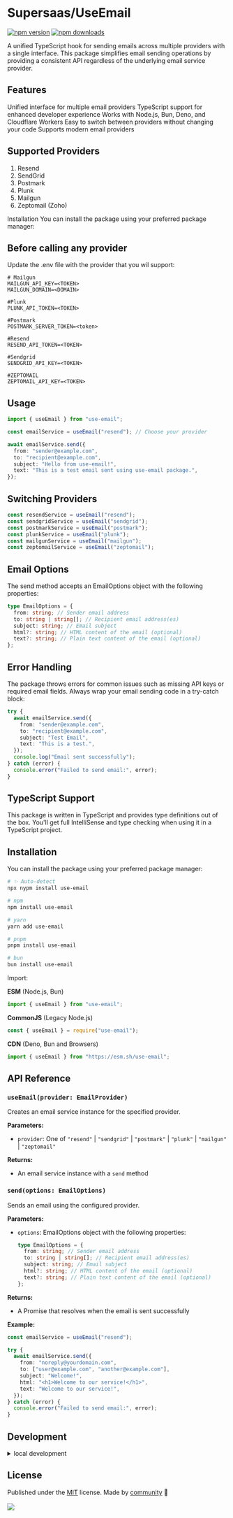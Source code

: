 # Supersaas/UseEmail

<!-- automd:badges color=yellow -->

[![npm version](https://img.shields.io/npm/v/use-email?color=yellow)](https://npmjs.com/package/use-email)
[![npm downloads](https://img.shields.io/npm/dm/use-email?color=yellow)](https://npmjs.com/package/use-email)

<!-- /automd -->

A unified TypeScript hook for sending emails across multiple providers with a single interface. This package simplifies email sending operations by providing a consistent API regardless of the underlying email service provider.

## Features

Unified interface for multiple email providers
TypeScript support for enhanced developer experience
Works with Node.js, Bun, Deno, and Cloudflare Workers
Easy to switch between providers without changing your code
Supports modern email providers

## Supported Providers

1. Resend
2. SendGrid
3. Postmark
4. Plunk
5. Mailgun
6. Zeptomail (Zoho)

Installation
You can install the package using your preferred package manager:

## Before calling any provider

Update the .env file with the provider that you wil support:

```env
# Mailgun
MAILGUN_API_KEY=<TOKEN>
MAILGUN_DOMAIN=<DOMAIN>

#Plunk
PLUNK_API_TOKEN=<TOKEN>

#Postmark
POSTMARK_SERVER_TOKEN=<token>

#Resend
RESEND_API_TOKEN=<TOKEN>

#Sendgrid
SENDGRID_API_KEY=<TOKEN>

#ZEPTOMAIL
ZEPTOMAIL_API_KEY=<TOKEN>
```

## Usage

```ts
import { useEmail } from "use-email";

const emailService = useEmail("resend"); // Choose your provider

await emailService.send({
  from: "sender@example.com",
  to: "recipient@example.com",
  subject: "Hello from use-email!",
  text: "This is a test email sent using use-email package.",
});
```

## Switching Providers

```ts
const resendService = useEmail("resend");
const sendgridService = useEmail("sendgrid");
const postmarkService = useEmail("postmark");
const plunkService = useEmail("plunk");
const mailgunService = useEmail("mailgun");
const zeptomailService = useEmail("zeptomail");
```

## Email Options

The send method accepts an EmailOptions object with the following properties:

```ts
type EmailOptions = {
  from: string; // Sender email address
  to: string | string[]; // Recipient email address(es)
  subject: string; // Email subject
  html?: string; // HTML content of the email (optional)
  text?: string; // Plain text content of the email (optional)
};
```

## Error Handling

The package throws errors for common issues such as missing API keys or required email fields. Always wrap your email sending code in a try-catch block:

```ts
try {
  await emailService.send({
    from: "sender@example.com",
    to: "recipient@example.com",
    subject: "Test Email",
    text: "This is a test.",
  });
  console.log("Email sent successfully");
} catch (error) {
  console.error("Failed to send email:", error);
}
```

## TypeScript Support

This package is written in TypeScript and provides type definitions out of the box. You'll get full IntelliSense and type checking when using it in a TypeScript project.

## Installation

You can install the package using your preferred package manager:

<!-- automd:pm-install -->

```sh
# ✨ Auto-detect
npx nypm install use-email

# npm
npm install use-email

# yarn
yarn add use-email

# pnpm
pnpm install use-email

# bun
bun install use-email
```

<!-- /automd -->

Import:

**ESM** (Node.js, Bun)

```js
import { useEmail } from "use-email";
```

**CommonJS** (Legacy Node.js)

```js
const { useEmail } = require("use-email");
```

**CDN** (Deno, Bun and Browsers)

```js
import { useEmail } from "https://esm.sh/use-email";
```

## API Reference

### `useEmail(provider: EmailProvider)`

Creates an email service instance for the specified provider.

**Parameters:**

- `provider`: One of `"resend"` | `"sendgrid"` | `"postmark"` | `"plunk"` | `"mailgun"` | `"zeptomail"`

**Returns:**

- An email service instance with a `send` method

### `send(options: EmailOptions)`

Sends an email using the configured provider.

**Parameters:**

- `options`: EmailOptions object with the following properties:
  ```ts
  type EmailOptions = {
    from: string; // Sender email address
    to: string | string[]; // Recipient email address(es)
    subject: string; // Email subject
    html?: string; // HTML content of the email (optional)
    text?: string; // Plain text content of the email (optional)
  };
  ```

**Returns:**

- A Promise that resolves when the email is sent successfully

**Example:**

```ts
const emailService = useEmail("resend");

try {
  await emailService.send({
    from: "noreply@yourdomain.com",
    to: ["user@example.com", "another@example.com"],
    subject: "Welcome!",
    html: "<h1>Welcome to our service!</h1>",
    text: "Welcome to our service!",
  });
} catch (error) {
  console.error("Failed to send email:", error);
}
```

## Development

<details>

<summary>local development</summary>

- Clone this repository
- Install latest LTS version of [Node.js](https://nodejs.org/en/)
- Enable [Corepack](https://github.com/nodejs/corepack) using `corepack enable`
- Install dependencies using `pnpm install`
- Run interactive tests using `pnpm dev`

</details>

## License

Published under the [MIT](https://github.com/SupersaasHQ/useEmail/blob/main/LICENSE) license.
Made by [community](https://github.com/SupersaasHQ/useEmail/graphs/contributors) 💛
<br><br>
<a href="https://github.com/SupersaasHQ/useEmail/graphs/contributors">
<img src="https://contrib.rocks/image?repo=SupersaasHQ/useEmail" />
</a>
